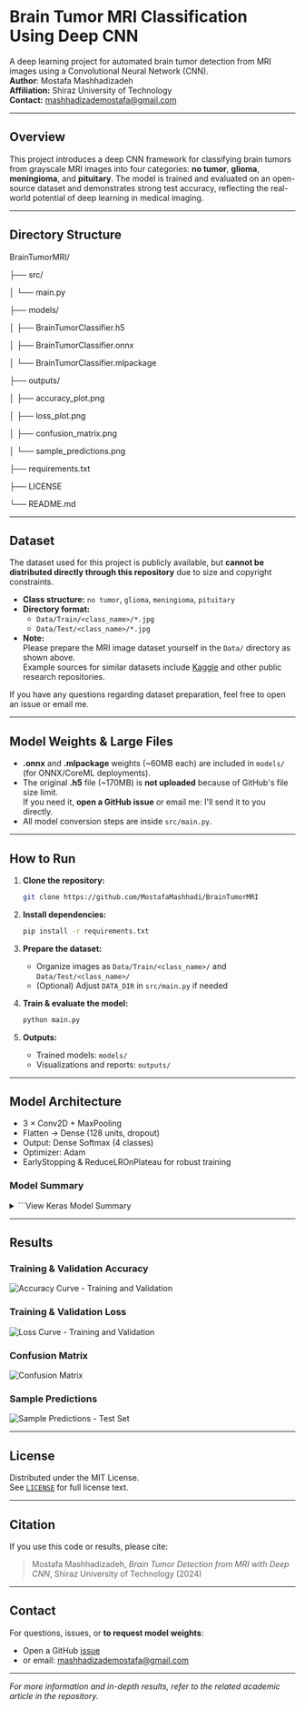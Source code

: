 # Brain Tumor MRI Classification Using Deep CNN

A deep learning project for automated brain tumor detection from MRI images using a Convolutional Neural Network (CNN).  
**Author**: Mostafa Mashhadizadeh  
**Affiliation:** Shiraz University of Technology  
**Contact:** mashhadizademostafa@gmail.com

---

## Overview

This project introduces a deep CNN framework for classifying brain tumors from grayscale MRI images into four categories: **no tumor**, **glioma**, **meningioma**, and **pituitary**. The model is trained and evaluated on an open-source dataset and demonstrates strong test accuracy, reflecting the real-world potential of deep learning in medical imaging.

---

## Directory Structure

BrainTumorMRI/

├── src/

│ └── main.py

├── models/

│ ├── BrainTumorClassifier.h5

│ ├── BrainTumorClassifier.onnx

│ └── BrainTumorClassifier.mlpackage

├── outputs/

│ ├── accuracy_plot.png

│ ├── loss_plot.png

│ ├── confusion_matrix.png

│ └── sample_predictions.png

├── requirements.txt

├── LICENSE

└── README.md

---

## Dataset

The dataset used for this project is publicly available, but **cannot be distributed directly through this repository** due to size and copyright constraints.

- **Class structure:** `no tumor`, `glioma`, `meningioma`, `pituitary`
- **Directory format:**
    - `Data/Train/<class_name>/*.jpg`
    - `Data/Test/<class_name>/*.jpg`
- **Note:**  
  Please prepare the MRI image dataset yourself in the `Data/` directory as shown above.  
  Example sources for similar datasets include [Kaggle](https://www.kaggle.com/) and other public research repositories.

If you have any questions regarding dataset preparation, feel free to open an issue or email me.

---

## Model Weights & Large Files

- **.onnx** and **.mlpackage** weights (~60MB each) are included in `models/` (for ONNX/CoreML deployments).
- The original **.h5** file (~170MB) is **not uploaded** because of GitHub's file size limit.  
  If you need it, **open a GitHub issue** or email me: I'll send it to you directly.
- All model conversion steps are inside `src/main.py`.

---

## How to Run

1. **Clone the repository:**
    ```bash cd BrainTumorMRI
    git clone https://github.com/MostafaMashhadi/BrainTumorMRI
    ```

2. **Install dependencies:**
    ```bash cd BrainTumorMRI
    pip install -r requirements.txt
    ```

3. **Prepare the dataset:**
    - Organize images as `Data/Train/<class_name>/` and `Data/Test/<class_name>/`
    - (Optional) Adjust `DATA_DIR` in `src/main.py` if needed

4. **Train & evaluate the model:**
    ```bash cd src
    python main.py
    ```

5. **Outputs:**
    - Trained models: `models/`
    - Visualizations and reports: `outputs/`

---

## Model Architecture

- 3 × Conv2D + MaxPooling
- Flatten → Dense (128 units, dropout)
- Output: Dense Softmax (4 classes)
- Optimizer: Adam
- EarlyStopping & ReduceLROnPlateau for robust training

### Model Summary

<details>
<summary>```‍‍‍View Keras Model Summary</summary>
Model: "sequential"
_________________________________________________________________
 Layer (type)                Output Shape              Param #
_________________________________________________________________
 conv2d (Conv2D)             (None, 254, 254, 32)      320

 max_pooling2d (MaxPooling2D  (None, 127, 127, 32)     0
 )

 conv2d_1 (Conv2D)           (None, 125, 125, 64)      18496

 max_pooling2d_1 (MaxPooling  (None, 62, 62, 64)       0
 2D)

 conv2d_2 (Conv2D)           (None, 60, 60, 128)       73856

 max_pooling2d_2 (MaxPooling  (None, 30, 30, 128)      0
 2D)

 flatten (Flatten)           (None, 115200)            0

 dense (Dense)               (None, 128)               14745728

 dropout (Dropout)           (None, 128)               0

 dense_1 (Dense)             (None, 4)                 516

_________________________________________________________________
Total params: 14,838,916
Trainable params: 14,838,916
Non-trainable params: 0
_________________________________________________________________```
</details>

---

## Results

### Training & Validation Accuracy

![Accuracy Curve - Training and Validation](outputs/accuracy_plot.png)

### Training & Validation Loss

![Loss Curve - Training and Validation](outputs/loss_plot.png)

### Confusion Matrix

![Confusion Matrix](outputs/confusion_matrix.png)

### Sample Predictions

![Sample Predictions - Test Set](outputs/sample_predictions.png)

---

## License

Distributed under the MIT License.  
See [`LICENSE`](LICENSE) for full license text.

---

## Citation

If you use this code or results, please cite:

> Mostafa Mashhadizadeh, *Brain Tumor Detection from MRI with Deep CNN*, Shiraz University of Technology (2024)

---

## Contact

For questions, issues, or **to request model weights**:
- Open a GitHub [issue](https://github.com/MostafaMashhadi/BrainTumorMRI/issues)
- or email: mashhadizademostafa@gmail.com

---

*For more information and in-depth results, refer to the related academic article in the repository.*


